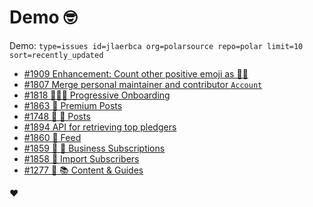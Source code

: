 # Demo 🤓

Demo: `type=issues id=jlaerbca org=polarsource repo=polar limit=10 sort=recently_updated`

<!-- POLAR type=issues id=jlaerbca org=polarsource repo=polar limit=10 sort=recently_updated -->

* [#1909 Enhancement: Count other positive emoji as 👍🏽 ](https://github.com/polarsource/polar/issues/1909)
* [#1807 Merge personal maintainer and contributor `Account`](https://github.com/polarsource/polar/issues/1807)
* [#1818 🎯👋🏼 Progressive Onboarding](https://github.com/polarsource/polar/issues/1818)
* [#1863 🔋 Premium Posts](https://github.com/polarsource/polar/issues/1863)
* [#1748 🎯 📝  Posts](https://github.com/polarsource/polar/issues/1748)
* [#1894 API for retrieving top pledgers](https://github.com/polarsource/polar/issues/1894)
* [#1860 🎯 Feed](https://github.com/polarsource/polar/issues/1860)
* [#1859 🎯 🔁 Business Subscriptions](https://github.com/polarsource/polar/issues/1859)
* [#1858 🎯 Import Subscribers](https://github.com/polarsource/polar/issues/1858)
* [#1277 🎯 📚 Content & Guides](https://github.com/polarsource/polar/issues/1277)

<!-- POLAR-END id=jlaerbca -->

❤️
